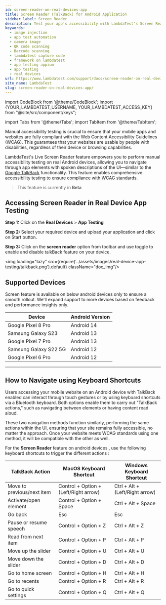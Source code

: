 ```yaml
---
id: screen-reader-on-real-devices-app
title: Screen Reader (TalkBack) for Android Application
sidebar_label: Screen Reader
description: Test your app's accessibility with LambdaTest's Screen Reader. Navigate through app elements with spoken descriptions on real Android devices, ensuring compliance with WCAG standards.
keywords:
  - image injection
  - app test automation
  - camera image
  - QR code scanning
  - Barcode scanning
  - lambdatest capture code
  - framework on lambdatest
  - app testing appium
  - app testing
  - real devices
url: https://www.lambdatest.com/support/docs/screen-reader-on-real-devices-app/
site_name: LambdaTest
slug: screen-reader-on-real-devices-app/
---
```


import CodeBlock from '@theme/CodeBlock';
import {YOUR_LAMBDATEST_USERNAME, YOUR_LAMBDATEST_ACCESS_KEY} from "@site/src/component/keys";

import Tabs from '@theme/Tabs';
import TabItem from '@theme/TabItem';

<script type="application/ld+json"
      dangerouslySetInnerHTML={{ __html: JSON.stringify({
       "@context": "https://schema.org",
        "@type": "BreadcrumbList",
        "itemListElement": [{
          "@type": "ListItem",
          "position": 1,
          "name": "Home",
          "item": "https://www.lambdatest.com"
        },{
          "@type": "ListItem",
          "position": 2,
          "name": "Support",
          "item": "https://www.lambdatest.com/support/docs/"
        },{
          "@type": "ListItem",
          "position": 3,
          "name": "Screen Reader on Real Devices App",
          "item": "https://www.lambdatest.com/support/docs/screen-reader-on-real-devices-app/"
        }]
      })
    }}
></script>

Manual accessibility testing is crucial to ensure that your mobile apps and websites are fully compliant with the Web Content Accessibility Guidelines (WCAG). This guarantees that your websites are usable by people with disabilities, regardless of their device or browsing capabilities.

LambdaTest's Live Screen Reader feature empowers you to perform manual accessibility testing on real Android devices, allowing you to navigate through app elements with spoken descriptions of the UI—similar to the [Google TalkBack](https://support.google.com/accessibility/android/topic/3529932?hl=en&ref_topic=9078845) functionality. This feature enables comprehensive accessibility testing to ensure compliance with WCAG standards.

> This feature is currently in **Beta**


## Accessing Screen Reader in Real Device App Testing

**Step 1:** Click on the **Real Devices** > **App Testing**

**Step 2:** Select your required device and upload your application and click on Start button.

**Step 3:** Click on the **screen reader** option from toolbar and use toggle to enable and disable talkBack feature on your device.

<img loading="lazy" src={require('../assets/images/real-device-app-testing/talkback.png').default} className="doc_img"/>

## Supported Devices

 Screen feature is available on below android devices only to ensure a smooth rollout. We'll expand support to more devices based on feedback and performance insights only.

| Device |Android Version |
|--------|--------------|
|Google Pixel 8 Pro|Android 14|
|Samsung Galaxy S23|Android 13|
|Google Pixel 7 Pro|Android 13|
|Samsung Galaxy S22 5G|Android 12|
|Google Pixel 6 Pro|Android 12|

---
## How to Navigate using Keyboard Shortcuts

Users accessing your mobile website on an Android device with TalkBack enabled can interact through touch gestures or by using keyboard shortcuts via a Bluetooth keyboard. Both options enable them to carry out "TalkBack actions," such as navigating between elements or having content read aloud.

These two navigation methods function similarly, performing the same actions within the UI, ensuring that your site remains fully accessible, no matter the approach. Once your website meets WCAG standards using one method, it will be compatible with the other as well.

For the **Screen Reader** feature on android devices , use the following keyboard shortcuts to trigger the different actions :

| TalkBack Action | MacOS Keyboard Shortcut | Windows Keyboard Shortcut |
|-----------------|-------------------------|---------------------------|
| Move to previous/next item | Control + Option + (Left/Right arrow) |  Ctrl + Alt + (Left/Right arrow) |
| Activate/open element | Control + Option + Space | Ctrl + Alt + Space|
| Go back | Esc|Esc |
| Pause or resume speech |Control + Option + Z |Ctrl + Alt + Z |
| Read from next item |Control + Option + P | Ctrl + Alt + P|
| Move up the slider | Control + Option + U|Ctrl + Alt + U|
| Move down the slider | Control + Option + D| Ctrl + Alt + D |
| Go to home screen | Control + Option + H|Ctrl + Alt + H |
| Go to recents | Control + Option + R| Ctrl + Alt + R|
| Go to quick settings | Control + Option + Q|Ctrl + Alt + Q |


